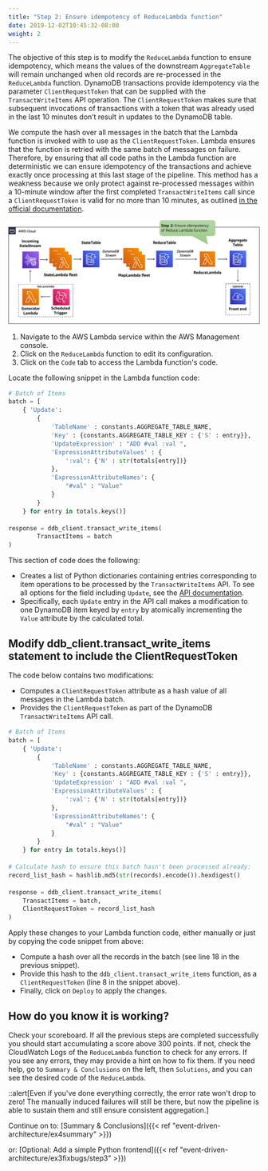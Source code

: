 ```yaml
---
title: "Step 2: Ensure idempotency of ReduceLambda function"
date: 2019-12-02T10:45:32-08:00
weight: 2
---
```



The objective of this step is to modify the `ReduceLambda` function to ensure idempotency, which means the values of the downstream `AggregateTable` will remain unchanged when old records are re-processed in the `ReduceLambda` function. DynamoDB transactions provide idempotency via the parameter `ClientRequestToken` that can be supplied with the  `TransactWriteItems` API operation. The `ClientRequestToken` makes sure that subsequent invocations of transactions with a token that was already used in the last 10 minutes don’t result in updates to the DynamoDB table.

We compute the hash over all messages in the batch that the Lambda function is invoked with to use as the `ClientRequestToken`. Lambda ensures that the function is retried with the same batch of messages on failure. Therefore, by ensuring that all code paths in the Lambda function are deterministic we can ensure idempotency of the transactions and achieve exactly once processing at this last stage of the pipeline. This method has a weakness because we only protect against re-processed messages within a 10-minute window after the first completed `TransactWriteItems` call since a `ClientRequestToken` is valid for no more than 10 minutes, as outlined [in the official documentation](https://docs.aws.amazon.com/amazondynamodb/latest/APIReference/API_TransactWriteItems.html#DDB-TransactWriteItems-request-ClientRequestToken).


![Architecture-1](/static/images/event-driven-architecture/architecture/lab2-step2.png)

1. Navigate to the AWS Lambda service within the AWS Management console.
2. Click on the `ReduceLambda` function to edit its configuration.
3. Click on the `Code` tab to access the Lambda function's code.

Locate the following snippet in the Lambda function code:

```python
# Batch of Items
batch = [
    { 'Update':
        {
            'TableName' : constants.AGGREGATE_TABLE_NAME,
            'Key' : {constants.AGGREGATE_TABLE_KEY : {'S' : entry}},
            'UpdateExpression' : "ADD #val :val ",
            'ExpressionAttributeValues' : {
                ':val': {'N' : str(totals[entry])}
            },
            'ExpressionAttributeNames': {
                "#val" : "Value"
            }
        }
    } for entry in totals.keys()]

response = ddb_client.transact_write_items(
        TransactItems = batch
)
```

This section of code does the following:
- Creates a list of Python dictionaries containing entries corresponding to item operations to be processed by the `TransactWriteItems` API. To see all options for the field including `Update`, see the [API documentation](https://docs.aws.amazon.com/amazondynamodb/latest/APIReference/API_TransactWriteItems.html).
- Specifically, each `Update` entry in the API call makes a modification to one DynamoDB item keyed by `entry` by atomically incrementing the `Value` attribute by the calculated total.

## Modify ddb_client.transact_write_items statement to include the ClientRequestToken

The code below contains two modifications:

* Computes a `ClientRequestToken` attribute as a hash value of all messages in the Lambda batch.
* Provides the `ClientRequestToken` as part of the DynamoDB `TransactWriteItems` API call.

```python
# Batch of Items
batch = [
    { 'Update':
        {
            'TableName' : constants.AGGREGATE_TABLE_NAME,
            'Key' : {constants.AGGREGATE_TABLE_KEY : {'S' : entry}},
            'UpdateExpression' : "ADD #val :val ",
            'ExpressionAttributeValues' : {
                ':val': {'N' : str(totals[entry])}
            },
            'ExpressionAttributeNames': {
                "#val" : "Value"
            }
        }
    } for entry in totals.keys()]

# Calculate hash to ensure this batch hasn't been processed already:
record_list_hash = hashlib.md5(str(records).encode()).hexdigest()

response = ddb_client.transact_write_items(
    TransactItems = batch,
    ClientRequestToken = record_list_hash
)
```

Apply these changes to your Lambda function code, either manually or just by copying the code snippet from above:

* Compute a hash over all the records in the batch (see line 18 in the previous snippet).
* Provide this hash to the `ddb_client.transact_write_items` function, as a `ClientRequestToken` (line 8 in the snippet above).
* Finally, click on `Deploy` to apply the changes.


## How do you know it is working?

Check your scoreboard. If all the previous steps are completed successfully you should start accumulating a score above 300 points. If not, check the CloudWatch Logs of the `ReduceLambda` function to check for any errors. If you see any errors, they may provide a hint on how to fix them. If you need help, go to `Summary & Conclusions` on the left, then `Solutions`, and you can see the desired code of the `ReduceLambda`.

::alert[Even if you've done everything correctly, the error rate won't drop to zero! The manually induced failures will still be there, but now the pipeline is able to sustain them and still ensure consistent aggregation.]

Continue on  to: [Summary & Conclusions]({{< ref "event-driven-architecture/ex4summary" >}})

or: [Optional: Add a simple Python frontend]({{< ref "event-driven-architecture/ex3fixbugs/step3" >}})

